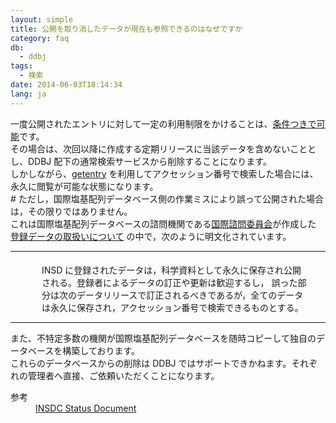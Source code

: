 ```yaml
---
layout: simple
title: 公開を取り消したデータが現在も参照できるのはなぜですか
category: faq
db:
  - ddbj
tags: 
  - 検索
date: 2014-06-03T18:14:34
lang: ja
---
```




<p>一度公開されたエントリに対して一定の利用制限をかけることは、<a href="/faq/ja/restore-released-data-private.html">条件つきで可能</a>です。<br>その場合は、次回以降に作成する定期リリースに当該データを含めないこととし、DDBJ 配下の通常検索サービスから削除することになります。<br>しかしながら、<a href="http://getentry.ddbj.nig.ac.jp/top-j.html">getentry</a> を利用してアクセッション番号で検索した場合には、永久に閲覧が可能な状態になります。 <br># ただし，国際塩基配列データベース側の作業ミスにより誤って公開された場合は，その限りではありません。<br>これは国際塩基配列データベースの諮問機関である<a href="/about/insdc.html#iac">国際諮問委員会</a>が作成した <a href="/about/insdc.html#policy">登録データの取扱いについて</a> の中で，次のように明文化されています。</p>
<hr>
<p style="margin :0px 20px 0 20px; padding : 5px 8px 0px 30px; ">INSD に登録されたデータは，科学資料として永久に保存され公開される。登録者によるデータの訂正や更新は歓迎するし， 誤った部分は次のデータリリースで訂正されるべきであるが，全てのデータは永久に保存され，アクセッション番号で検索できるものとする。</p>
<hr>
<p>また、不特定多数の機関が国際塩基配列データベースを随時コピーして独自のデータベースを構築しております。<br>これらのデータベースからの削除は DDBJ ではサポートできかねます。それぞれの管理者へ直接、ご依頼いただくことになります。</p>
<dl><dt>参考</dt>
  <dd><a href="/about/insdc-status-e">INSDC Status Document</a></dd>
</dl>
